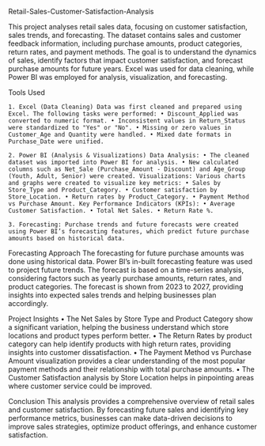 Retail-Sales-Customer-Satisfaction-Analysis

This project analyses retail sales data, focusing on customer satisfaction, sales trends, and forecasting. The dataset contains sales and customer feedback information, including purchase amounts, product categories, return rates, and payment methods. The goal is to understand the dynamics of sales, identify factors that impact customer satisfaction, and forecast purchase amounts for future years. Excel was used for data cleaning, while Power BI was employed for analysis, visualization, and forecasting.

Tools Used

    1. Excel (Data Cleaning) Data was first cleaned and prepared using Excel. The following tasks were performed: • Discount_Applied was converted to numeric format. • Inconsistent values in Return_Status were standardized to "Yes" or "No". • Missing or zero values in Customer_Age and Quantity were handled. • Mixed date formats in Purchase_Date were unified.

    2. Power BI (Analysis & Visualizations) Data Analysis: • The cleaned dataset was imported into Power BI for analysis. • New calculated columns such as Net_Sale (Purchase_Amount - Discount) and Age_Group (Youth, Adult, Senior) were created. Visualizations: Various charts and graphs were created to visualize key metrics: • Sales by Store_Type and Product_Category. • Customer satisfaction by Store_Location. • Return rates by Product_Category. • Payment Method vs Purchase Amount. Key Performance Indicators (KPIs): • Average Customer Satisfaction. • Total Net Sales. • Return Rate %.

    3. Forecasting: Purchase trends and future forecasts were created using Power BI’s forecasting features, which predict future purchase amounts based on historical data.

Forecasting Approach The forecasting for future purchase amounts was done using historical data. Power BI’s in-built forecasting feature was used to project future trends. The forecast is based on a time-series analysis, considering factors such as yearly purchase amounts, return rates, and product categories. The forecast is shown from 2023 to 2027, providing insights into expected sales trends and helping businesses plan accordingly.

Project Insights • The Net Sales by Store Type and Product Category show a significant variation, helping the business understand which store locations and product types perform better. • The Return Rates by product category can help identify products with high return rates, providing insights into customer dissatisfaction. • The Payment Method vs Purchase Amount visualization provides a clear understanding of the most popular payment methods and their relationship with total purchase amounts. • The Customer Satisfaction analysis by Store Location helps in pinpointing areas where customer service could be improved.

Conclusion This analysis provides a comprehensive overview of retail sales and customer satisfaction. By forecasting future sales and identifying key performance metrics, businesses can make data-driven decisions to improve sales strategies, optimize product offerings, and enhance customer satisfaction.
